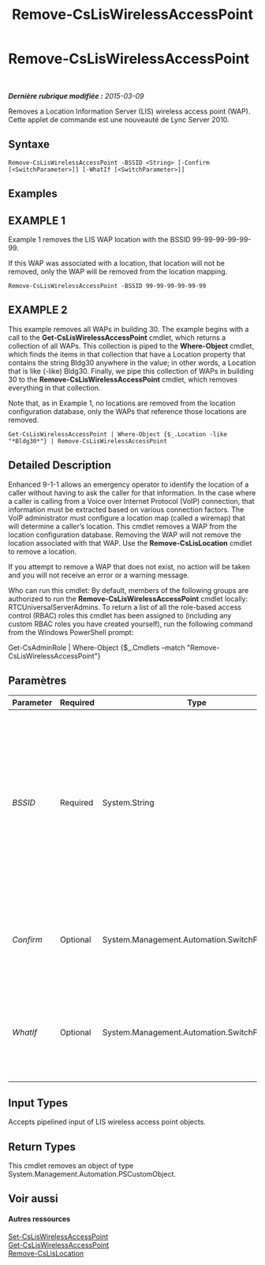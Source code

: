 ﻿---
title: Remove-CsLisWirelessAccessPoint
TOCTitle: Remove-CsLisWirelessAccessPoint
ms:assetid: 656190b0-bde0-4a92-a6b5-b96a389c4863
ms:mtpsurl: https://technet.microsoft.com/fr-fr/library/Gg398461(v=OCS.15)
ms:contentKeyID: 49297436
ms.date: 05/20/2016
mtps_version: v=OCS.15
ms.translationtype: HT
---

# Remove-CsLisWirelessAccessPoint

 

_**Dernière rubrique modifiée :** 2015-03-09_

Removes a Location Information Server (LIS) wireless access point (WAP). Cette applet de commande est une nouveauté de Lync Server 2010.

## Syntaxe

    Remove-CsLisWirelessAccessPoint -BSSID <String> [-Confirm [<SwitchParameter>]] [-WhatIf [<SwitchParameter>]]

## Examples

## EXAMPLE 1

Example 1 removes the LIS WAP location with the BSSID 99-99-99-99-99-99.

If this WAP was associated with a location, that location will not be removed, only the WAP will be removed from the location mapping.

    Remove-CsLisWirelessAccessPoint -BSSID 99-99-99-99-99-99

## EXAMPLE 2

This example removes all WAPs in building 30. The example begins with a call to the **Get-CsLisWirelessAccessPoint** cmdlet, which returns a collection of all WAPs. This collection is piped to the **Where-Object** cmdlet, which finds the items in that collection that have a Location property that contains the string Bldg30 anywhere in the value; in other words, a Location that is like (-like) Bldg30. Finally, we pipe this collection of WAPs in building 30 to the **Remove-CsLisWirelessAccessPoint** cmdlet, which removes everything in that collection.

Note that, as in Example 1, no locations are removed from the location configuration database, only the WAPs that reference those locations are removed.

    Get-CsLisWirelessAccessPoint | Where-Object {$_.Location -like "*Bldg30*"} | Remove-CsLisWirelessAccessPoint

## Detailed Description

Enhanced 9-1-1 allows an emergency operator to identify the location of a caller without having to ask the caller for that information. In the case where a caller is calling from a Voice over Internet Protocol (VoIP) connection, that information must be extracted based on various connection factors. The VoIP administrator must configure a location map (called a wiremap) that will determine a caller’s location. This cmdlet removes a WAP from the location configuration database. Removing the WAP will not remove the location associated with that WAP. Use the **Remove-CsLisLocation** cmdlet to remove a location.

If you attempt to remove a WAP that does not exist, no action will be taken and you will not receive an error or a warning message.

Who can run this cmdlet: By default, members of the following groups are authorized to run the **Remove-CsLisWirelessAccessPoint** cmdlet locally: RTCUniversalServerAdmins. To return a list of all the role-based access control (RBAC) roles this cmdlet has been assigned to (including any custom RBAC roles you have created yourself), run the following command from the Windows PowerShell prompt:

Get-CsAdminRole | Where-Object {$\_.Cmdlets –match "Remove-CsLisWirelessAccessPoint"}

## Paramètres


<table>
<colgroup>
<col style="width: 25%" />
<col style="width: 25%" />
<col style="width: 25%" />
<col style="width: 25%" />
</colgroup>
<thead>
<tr class="header">
<th>Parameter</th>
<th>Required</th>
<th>Type</th>
<th>Description</th>
</tr>
</thead>
<tbody>
<tr class="odd">
<td><p><em>BSSID</em></p></td>
<td><p>Required</p></td>
<td><p>System.String</p></td>
<td><p>The Basic Service Set Identifier (BSSID) of the wireless access point you want to remove. This value will be in the form nn-nn-nn-nn-nn-nn, such as 12-34-56-78-90-ab.</p></td>
</tr>
<tr class="even">
<td><p><em>Confirm</em></p></td>
<td><p>Optional</p></td>
<td><p>System.Management.Automation.SwitchParameter</p></td>
<td><p>Vous demande confirmation avant d’exécuter la commande.</p></td>
</tr>
<tr class="odd">
<td><p><em>WhatIf</em></p></td>
<td><p>Optional</p></td>
<td><p>System.Management.Automation.SwitchParameter</p></td>
<td><p>Décrit ce qui se passe si vous exécutez la commande sans l’exécuter réellement.</p></td>
</tr>
</tbody>
</table>


## Input Types

Accepts pipelined input of LIS wireless access point objects.

## Return Types

This cmdlet removes an object of type System.Management.Automation.PSCustomObject.

## Voir aussi

#### Autres ressources

[Set-CsLisWirelessAccessPoint](set-csliswirelessaccesspoint.md)  
[Get-CsLisWirelessAccessPoint](get-csliswirelessaccesspoint.md)  
[Remove-CsLisLocation](remove-cslislocation.md)


